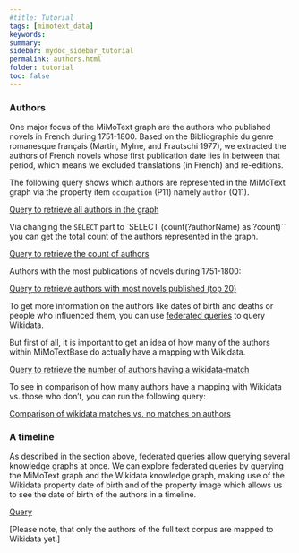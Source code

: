 ```yaml
---
#title: Tutorial
tags: [mimotext_data]
keywords:
summary:
sidebar: mydoc_sidebar_tutorial
permalink: authors.html
folder: tutorial
toc: false
---
```


### **Authors**

One major focus of the MiMoText graph are the authors who published novels in French during 1751-1800. Based on the Bibliographie du genre romanesque français (Martin, Mylne, and Frautschi 1977), we extracted the authors of French novels whose first publication date lies in between that period, which means we excluded translations (in French) and re-editions.

The following query shows which authors are represented in the MiMoText graph via the property item `occupation` (P11) namely `author` (Q11).

[Query to retrieve all authors in the graph](https://tinyurl.com/y569bduk)

Via changing the `SELECT` part to `SELECT (count(?authorName) as ?count)`` you can get the total count of the authors represented in the graph.

[Query to retrieve the count of authors](https://tinyurl.com/2zxhkpom)

Authors with the most publications of novels during 1751-1800:

[Query to retrieve authors with most novels published (top 20)](https://tinyurl.com/2llk5jau)

To get more information on the authors like dates of birth and deaths or people who influenced them, you can use [federated queries](./federated.html) to query Wikidata.

But first of all, it is important to get an idea of how many of the authors within MiMoTextBase do actually have a mapping with Wikidata.

[Query to retrieve the number of authors having a wikidata-match](https://tinyurl.com/2zscslwj)

To see in comparison of how many authors have a mapping with Wikidata vs. those who don’t, you can run the following query:

[Comparison of wikidata matches vs. no matches on authors](https://tinyurl.com/2qzou3h8)

### **A timeline**

As described in the section above, federated queries allow querying several knowledge graphs at once. We can explore federated queries by querying the MiMoText graph and the Wikidata knowledge graph, making use of the Wikidata property date of birth and of the property image which allows us to see the date of birth of the authors in a timeline.

[Query](https://tinyurl.com/28x5ajjy)

[Please note, that only the authors of the full text corpus are mapped to Wikidata yet.]
